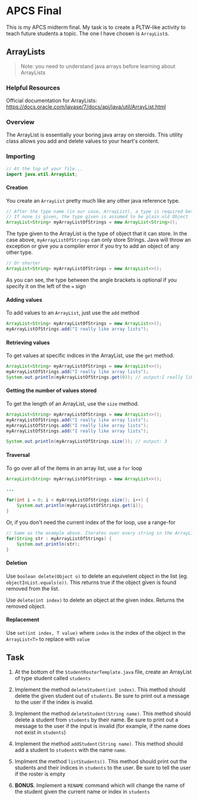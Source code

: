 # APCS Final

This is my APCS midterm final. My task is to create a PLTW-like activity to teach future students a topic. The one I have chosen is `ArrayList`s.

## ArrayLists

> Note: you need to understand java arrays before learning about ArrayLists

### Helpful Resources
Official documentation for ArrayLists: https://docs.oracle.com/javase/7/docs/api/java/util/ArrayList.html

### Overview

The ArrayList is essentially your boring java array on steroids. This utility class allows you add and delete values to your heart's content.

### Importing
``` java
// At the top of your file...
import java.util.ArrayList;
```

#### Creation
You create an `ArrayList` pretty much like any other java reference type.

```java
// After the type name (in our case, ArrayList), a type is required between the angle brackets. 
// If none is given, the type given is assumed to be plain old Object
ArrayList<String> myArrayListOfStrings = new ArrayList<String>();
```

The type given to the ArrayList is the type of object that it can store. In the case above, `myArrayListOfStrings` can only store Strings. Java will throw an exception or give you a compiler error if you try to add an object of any other type.

```java
// Or shorter
ArrayList<String> myArrayListOfStrings = new ArrayList<>();
```

As you can see, the type between the angle brackets is optional if you specify it on the left of the `=` sign

#### Adding values
To add values to an `ArrayList`, just use the `add` method
```java
ArrayList<String> myArrayListOfStrings = new ArrayList<>();
myArrayListOfStrings.add("I really like array lists");
```

#### Retrieving values
To get values at specific indices in the ArrayList, use the `get` method.
```java
ArrayList<String> myArrayListOfStrings = new ArrayList<>();
myArrayListOfStrings.add("I really like array lists");
System.out.println(myArrayListOfStrings.get(0)); // output:I really like array lists
```

#### Getting the number of values stored
To get the length of an ArrayList, use the `size` method.

```java
ArrayList<String> myArrayListOfStrings = new ArrayList<>();
myArrayListOfStrings.add("I really like array lists");
myArrayListOfStrings.add("I really like array lists");
myArrayListOfStrings.add("I really like array lists");

System.out.println(myArrayListOfStrings.size()); // output: 3
```

#### Traversal
To go over all of the items in an array list, use a `for` loop

```java
ArrayList<String> myArrayListOfStrings = new ArrayList<>();

...

for(int i = 0; i < myArrayListOfStrings.size(); i++) {
    System.out.println(myArrayListOfStrings.get(i));
}

```

Or, if you don't need the current index of the for loop, use a range-for

```java
// Same as the example above. Iterates over every string in the ArrayList
for(String str : myArrayListOfStrings) {
    System.out.println(str);
}
```

#### Deletion
Use `boolean delete(Object o)` to delete an equivelent object in the list (eg. `objectInList.equals(o))`. This returns true if the object given is found removed from the list.

Use `delete(int index)` to delete an object at the given index. Returns the removed object.


#### Replacement
Use `set(int index, T value)` where `index` is the index of the object in the `ArrayList<T>` to replace with `value`

## Task
1. At the bottom of the `StudentRosterTemplate.java` file, create an ArrayList of type student called `students`

2. Implement the method `deleteStudent(int index)`. This method should delete the given student out of `students`. Be sure to print out a message to the user if the index is invalid.

3. Implement the method `deleteStudent(String name)`. This method should delete a student from `students` by their name. Be sure to print out a message to the user if the input is invalid (for example, if the name does not exist in `students`)

4. Implement the method `addStudent(String name)`. This method should add a student to `students` with the name `name`.

5. Implment the method `listStudents()`. This method should print out the students and their indices in `students` to the user. Be sure to tell the user if the roster is empty

6. **BONUS**. Implement a `RENAME` command which will change the name of the student given the current name or index in `students`